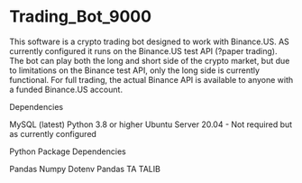 # Trading_Bot_9000

This software is a crypto trading bot designed to work with Binance.US.  AS currently configured it runs on the Binance.US test API (?paper trading). The bot can play both the long and short side of the crypto market, but due to limitations on the Binance test API, only the long side is currently functional.  For full trading, the actual Binance API is available to anyone with a funded Binance.US account. 

Dependencies

MySQL (latest)
Python 3.8 or higher
Ubuntu Server 20.04 - Not required but as currently configured

Python Package Dependencies

Pandas
Numpy
Dotenv
Pandas TA
TALIB

